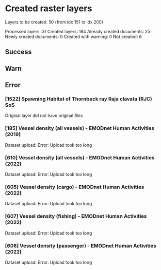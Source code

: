 # Created raster layers

Layers to be created: 50 (from idx 151 to idx 200)

Processed layers: 31
Created layers: 184
Already created documents: 25
Newly created documents: 0
Created with warning: 0
Not created: 6

## Success


## Warn

## Error

### [1522] Spawning Habitat of Thornback ray Raja clavata (RJC) SoS

Original layer did not have original files

### [185] Vessel density (all vessels)  - EMODnet Human Activities (2019)

Dataset upload: Error: Upload took too long

### [610] Vessel density (all vessels) - EMODnet Human Activities (2022)

Dataset upload: Error: Upload took too long

### [605] Vessel density (cargo) - EMODnet Human Activities (2022)

Dataset upload: Error: Upload took too long

### [607] Vessel density (fishing) - EMODnet Human Activities (2022)

Dataset upload: Error: Upload took too long

### [606] Vessel density (passenger)  - EMODnet Human Activities (2022)

Dataset upload: Error: Upload took too long
